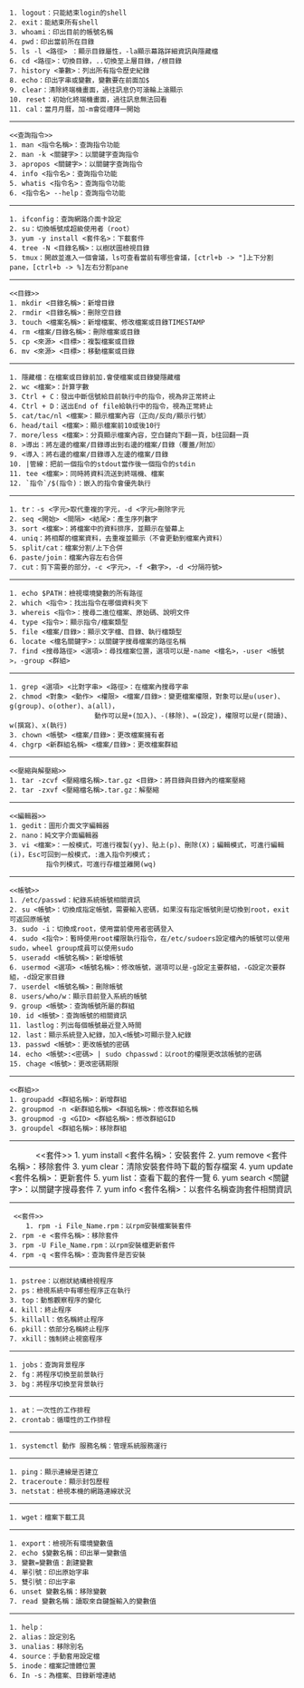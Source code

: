   
	1. logout：只能結束login的shell
	2. exit：能結束所有shell
	3. whoami：印出目前的帳號名稱
	4. pwd：印出當前所在目錄
	5. ls -l <路徑> ：顯示目錄屬性，-la顯示幕路詳細資訊與隱藏檔
	6. cd <路徑>：切換目錄，..切換至上層目錄，/根目錄
	7. history <筆數>：列出所有指令歷史紀錄
	8. echo：印出字串或變數，變數要在前面加$
	9. clear：清除終端機畫面，過往訊息仍可滾輪上滾顯示
	10. reset：初始化終端機畫面，過往訊息無法回看
	11. cal：當月月曆，加-m會從禮拜一開始
	
---

    <<查詢指令>>
	1. man <指令名稱>：查詢指令功能
	2. man -k <關鍵字>：以關鍵字查詢指令
	3. apropos <關鍵字>：以關鍵字查詢指令
	4. info <指令名>：查詢指令功能
	5. whatis <指令名>：查詢指令功能
	6. <指令名> --help：查詢指令功能

---

	1. ifconfig：查詢網路介面卡設定
	2. su：切換帳號成超級使用者（root）
	3. yum -y install <套件名>：下載套件
	4. tree -N <目錄名稱>：以樹狀圖檢視目錄
	5. tmux：開啟並進入一個會議，ls可查看當前有哪些會議，[ctrl+b -> "]上下分割pane，[ctrl+b -> %]左右分割pane

---

    <<目錄>>
	1. mkdir <目錄名稱>：新增目錄
	2. rmdir <目錄名稱>：刪除空目錄
	3. touch <檔案名稱>：新增檔案、修改檔案或目錄TIMESTAMP
	4. rm <檔案/目錄名稱>：刪除檔案或目錄
	5. cp <來源> <目標>：複製檔案或目錄
	6. mv <來源> <目標>：移動檔案或目錄

---

    1. 隱藏檔：在檔案或目錄前加.會使檔案或目錄變隱藏檔
	2. wc <檔案>：計算字數
	3. Ctrl + C：發出中斷信號給目前執行中的指令，視為非正常終止
	4. Ctrl + D：送出End of file給執行中的指令，視為正常終止
	5. cat/tac/nl <檔案>：顯示檔案內容（正向/反向/顯示行號）
	6. head/tail <檔案>：顯示檔案前10或後10行
	7. more/less <檔案>：分頁顯示檔案內容，空白鍵向下翻一頁，b往回翻一頁
	8. >導出：將左邊的檔案/目錄導出到右邊的檔案/目錄（覆蓋/附加）
	9. <導入：將右邊的檔案/目錄導入左邊的檔案/目錄
	10. |管線：把前一個指令的stdout當作後一個指令的stdin
	11. tee <檔案>：同時將資料流送到終端機、檔案
	12. `指令`/$(指令)：嵌入的指令會優先執行

---

	1. tr：-s <字元>取代重複的字元，-d <字元>刪除字元
	2. seq <開始> <間隔> <結尾>：產生序列數字
	3. sort <檔案>：將檔案中的資料排序，並顯示在螢幕上
	4. uniq：將相鄰的檔案資料，去重複並顯示（不會更動到檔案內資料）
	5. split/cat：檔案分割/上下合併
	6. paste/join：檔案內容左右合併
	7. cut：剪下需要的部分，-c <字元>，-f <數字>，-d <分隔符號>

---

	1. echo $PATH：檢視環境變數的所有路徑
	2. which <指令>：找出指令在哪個資料夾下
	3. whereis <指令>：搜尋二進位檔案、原始碼、說明文件
	4. type <指令>：顯示指令/檔案類型
	5. file <檔案/目錄>：顯示文字檔、目錄、執行檔類型
	6. locate <檔名關鍵字>：以關鍵字搜尋檔案的路徑名稱
	7. find <搜尋路徑> <選項>：尋找檔案位置，選項可以是-name <檔名>，-user <帳號>，-group <群組>

---

	1. grep <選項> <比對字串> <路徑>：在檔案內搜尋字串
	2. chmod <對象> <動作> <權限> <檔案/目錄>：變更檔案權限，對象可以是u(user)、g(group)、o(other)、a(all)，
						 動作可以是+(加入)、-(移除)、=(設定)，權限可以是r(閱讀)、w(撰寫)、x(執行)
	3. chown <帳號> <檔案/目錄>：更改檔案擁有者
	4. chgrp <新群組名稱> <檔案/目錄>：更改檔案群組

---

    <<壓縮與解壓縮>>
	1. tar -zcvf <壓縮檔名稱>.tar.gz <目錄>：將目錄與目錄內的檔案壓縮
	2. tar -zxvf <壓縮檔名稱>.tar.gz：解壓縮

---

    <<編輯器>>
 	1. gedit：圖形介面文字編輯器
 	2. nano：純文字介面編輯器
 	3. vi <檔案>：一般模式，可進行複製(yy)、貼上(p)、刪除(X)；編輯模式，可進行編輯(i)，Esc可回到一般模式，:進入指令列模式；
		     指令列模式，可進行存檔並離開(wq)
	
---

    <<帳號>>
	1. /etc/passwd：紀錄系統帳號相關資訊
	2. su <帳號>：切換成指定帳號，需要輸入密碼，如果沒有指定帳號則是切換到root，exit可返回原帳號
	3. sudo -i：切換成root，使用當前使用者密碼登入
	4. sudo <指令>：暫時使用root權限執行指令，在/etc/sudoers設定檔內的帳號可以使用sudo，wheel group成員可以使用sudo
	5. useradd <帳號名稱>：新增帳號
	6. usermod <選項> <帳號名稱>：修改帳號，選項可以是-g設定主要群組，-G設定次要群組，-d設定家目錄
	7. userdel <帳號名稱>：刪除帳號
	8. users/who/w：顯示目前登入系統的帳號
	9. group <帳號>：查詢帳號所屬的群組
	10. id <帳號>：查詢帳號的相關資訊
	11. lastlog：列出每個帳號最近登入時間
	12. last：顯示系統登入紀錄，加入<帳號>可顯示登入紀錄
	13. passwd <帳號>：更改帳號的密碼
	14. echo <帳號>:<密碼> | sudo chpasswd：以root的權限更改該帳號的密碼
	15. chage <帳號>：更改密碼期限
	

---

    <<群組>>
	1. groupadd <群組名稱>：新增群組
	2. groupmod -n <新群組名稱> <群組名稱>：修改群組名稱
	3. groupmod -g <GID> <群組名稱>：修改群組GID
	3. groupdel <群組名稱>：移除群組

---

　　　 <<套件>>
        1. yum install <套件名稱>：安裝套件
	2. yum remove <套件名稱>：移除套件
	3. yum clear：清除安裝套件時下載的暫存檔案
	4. yum update <套件名稱>：更新套件
	5. yum list：查看下載的套件一覽
	6. yum search <關鍵字>：以關鍵字搜尋套件
	7. yum info <套件名稱>：以套件名稱查詢套件相關資訊
	
---

     <<套件>>
        1. rpm -i File_Name.rpm：以rpm安裝檔案裝套件
	2. rpm -e <套件名稱>：移除套件
	3. rpm -U File_Name.rpm：以rpm安裝檔更新套件
	4. rpm -q <套件名稱>：查詢套件是否安裝
	
---
	1. pstree：以樹狀結構檢視程序
	2. ps：檢視系統中有哪些程序正在執行
	3. top：動態觀察程序的變化
	4. kill：終止程序
	5. killall：依名稱終止程序
	6. pkill：依部分名稱終止程序
	7. xkill：強制終止視窗程序

---

	1. jobs：查詢背景程序
	2. fg：將程序切換至前景執行
	3. bg：將程序切換至背景執行

---

	1. at：一次性的工作排程
	2. crontab：循環性的工作排程

---

	1. systemctl 動作 服務名稱：管理系統服務運行

---

	1. ping：顯示連線是否建立
	2. traceroute：顯示封包歷程
	3. netstat：檢視本機的網路連線狀況

---

	1. wget：檔案下載工具

---

	1. export：檢視所有環境變數值
	2. echo $變數名稱：印出單一變數值
	3. 變數=變數值：創建變數
	4. 單引號：印出原始字串
	5. 雙引號：印出字串
	6. unset 變數名稱：移除變數
	7. read 變數名稱：讀取來自鍵盤輸入的變數值

---

	1. help：
	2. alias：設定別名
	3. unalias：移除別名
	4. source：手動套用設定檔
	5. inode：檔案記憶體位置
	6. In -s：為檔案、目錄新增連結
